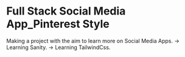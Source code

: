 # Full Stack Social Media App_Pinterest Style
 Making a project with the aim to learn more on Social Media Apps.
 -> Learning Sanity.
 -> Learning TailwindCss.
